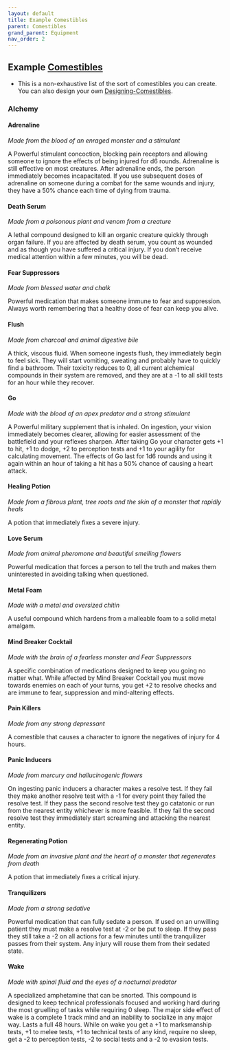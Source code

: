 ```yaml
---
layout: default
title: Example Comestibles
parent: Comestibles
grand_parent: Equipment
nav_order: 2
---
```

## Example [Comestibles](Comestibles)
* This is a non-exhaustive list of the sort of comestibles you can create. You can also design your own [Designing-Comestibles](Designing-Comestibles).

### Alchemy
#### Adrenaline
*Made from the blood of an enraged monster and a stimulant*

A Powerful stimulant concoction, blocking pain receptors and allowing someone to ignore the effects of being injured for d6 rounds. Adrenaline is still effective on most creatures. After adrenaline ends, the person immediately becomes incapacitated. If you use subsequent doses of adrenaline on someone during a combat for the same wounds and injury, they have a 50% chance each time of dying from trauma.

#### Death Serum
*Made from a poisonous plant and venom from a creature*

A lethal compound designed to kill an organic creature quickly through organ failure. If you are affected by death serum, you count as wounded and as though you have suffered a critical injury. If you don’t receive medical attention within a few minutes, you will be dead.

#### Fear Suppressors
*Made from blessed water and chalk*

Powerful medication that makes someone immune to fear and suppression. Always worth remembering that a healthy dose of fear can keep you alive.

#### Flush
*Made from charcoal and animal digestive bile*

A thick, viscous fluid. When someone ingests flush, they immediately begin to feel sick. They will start vomiting, sweating and probably have to quickly find a bathroom. Their toxicity reduces to 0, all current alchemical compounds in their system are removed, and they are at a -1 to all skill tests for an hour while they recover.

#### Go
*Made with the blood of an apex predator and a strong stimulant*

A Powerful military supplement that is inhaled. On ingestion, your vision immediately becomes clearer, allowing for easier assessment of the battlefield and your reflexes sharpen. After taking Go your character gets +1 to hit, +1 to dodge, +2 to perception tests and +1 to your agility for calculating movement. The effects of Go last for 1d6 rounds and using it again within an hour of taking a hit has a 50% chance of causing a heart attack.

#### Healing Potion
*Made from a fibrous plant, tree roots and the skin of a monster that rapidly heals*

A potion that immediately fixes a severe injury. 

#### Love Serum
*Made from animal pheromone and beautiful smelling flowers*

Powerful medication that forces a person to tell the truth and makes them uninterested in avoiding talking when questioned.

#### Metal Foam
*Made with a metal and oversized chitin*

A useful compound which hardens from a malleable foam to a solid metal amalgam.

#### Mind Breaker Cocktail
*Made with the brain of a fearless monster and Fear Suppressors*

A specific combination of medications designed to keep you going no matter what. While affected by Mind Breaker Cocktail you must move towards enemies on each of your turns, you get +2 to resolve checks and are immune to fear, suppression and mind-altering effects.

#### Pain Killers
*Made from any strong depressant*

A comestible that causes a character to ignore the negatives of injury for 4 hours.

#### Panic Inducers
*Made from mercury and hallucinogenic flowers*

On ingesting panic inducers a character makes a resolve test. If they fail they make another resolve test with a -1 for every point they failed the resolve test. If they pass the second resolve test they go catatonic or run from the nearest entity whichever is more feasible. If they fail the second resolve test they immediately start screaming and attacking the nearest entity.

#### Regenerating Potion
*Made from an invasive plant and the heart of a monster that regenerates from death*

A potion that immediately fixes a critical injury.  

#### Tranquilizers
*Made from a strong sedative*

Powerful medication that can fully sedate a person. If used on an unwilling patient they must make a resolve test at -2 or be put to sleep. If they pass they still take a -2 on all actions for a few minutes until the tranquilizer passes from their system. Any injury will rouse them from their sedated state. 

#### Wake
*Made with spinal fluid and the eyes of a nocturnal predator*

A specialized amphetamine that can be snorted. This compound is designed to keep technical professionals focused and working hard during the most gruelling of tasks while requiring 0 sleep. The major side effect of wake is a complete 1 track mind and an inability to socialize in any major way. Lasts a full 48 hours. While on wake you get a +1 to marksmanship tests, +1 to melee tests, +1 to technical tests of any kind, require no sleep, get a -2 to perception tests, -2 to social tests and a -2 to evasion tests.